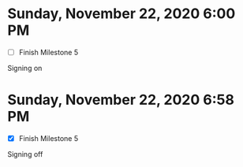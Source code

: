 # Sunday, November 22, 2020 6:00 PM
- [ ] Finish Milestone 5

Signing on

# Sunday, November 22, 2020 6:58 PM
- [X] Finish Milestone 5

Signing off 